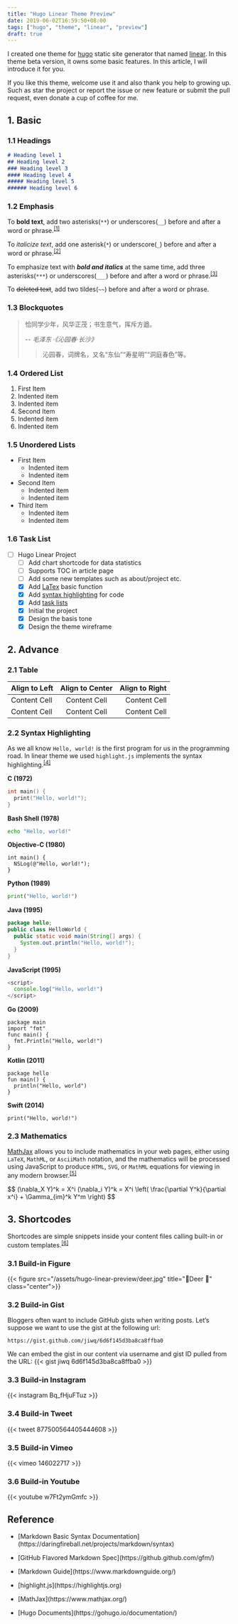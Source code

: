 ```yaml
---
title: "Hugo Linear Theme Preview"
date: 2019-06-02T16:59:50+08:00
tags: ["hugo", "theme", "linear", "preview"]
draft: true
---
```


I created one theme for [hugo](https://gohugo.io/) static site generator that named [linear](https://github.com/jiwq/hugo-linear). In this theme beta version, it owns some basic features. In this article, I will introduce it for you. 

If you like this theme, welcome use it and also thank you help to growing up. Such as star the project or report the issue or new feature or submit the pull request, even donate a cup of coffee for me.

## 1. Basic
### 1.1 Headings
```markdown
# Heading level 1
## Heading level 2
### Heading level 3
#### Heading level 4
##### Heading level 5
###### Heading level 6
```

### 1.2 Emphasis
To **bold text**, add two asterisks(`**`) or underscores(`__`) before and after a word or phrase.<sup>[[1]](#ref00)</sup>

To *italicize text*, add one asterisk(`*`) or underscore(`_`) before and after a word or phrase.<sup>[[2]](#ref01)</sup> 

To emphasize text with ***bold and italics*** at the same time, add three asterisks(`***`) or underscores(`___`) before and after a word or phrase.<sup>[[3]](#ref02)</sup>

To ~~deleted text~~, add two tildes(`~~`) before and after a word or phrase.

### 1.3 Blockquotes
> 恰同学少年，风华正茂；书生意气，挥斥方遒。
>
> <cite>-- 毛泽东 ·《沁园春·长沙》</cite>
>
>> 沁园春，词牌名，又名“东仙”“寿星明”“洞庭春色”等。

### 1.4 Ordered List
1. First Item
  2. Indented item
  2. Indented item
2. Second Item
  1. Indented item
  1. Indented item

### 1.5 Unordered Lists
* First Item
  * Indented item
  * Indented item
* Second Item
  - Indented item
  - Indented item
* Third Item
  + Indented item
  + Indented item

### 1.6 Task List
- [ ] Hugo Linear Project 
  - [ ] Add chart shortcode for data statistics
  - [ ] Supports TOC in article page
  - [ ] Add some new templates such as about/project etc.
  - [x] Add [LaTex](https://mathjax.org) basic function
  - [x] Add [syntax highlighting](https://highlightjs.org/usage/) for code
  - [x] Add [task lists](https://github.com/blog/1375-task-lists-in-gfm-issues-pulls-comments)
  - [x] Initial the project
  - [x] Design the basis tone
  - [x] Design the theme wireframe

## 2. Advance
### 2.1 Table
| Align to Left  | Align to Center | Align to Right |
| :------------- | :-------------: | -------------: |
|  Content Cell  |  Content Cell   |  Content Cell  |
|  Content Cell  |  Content Cell   |  Content Cell  | 

### 2.2 Syntax Highlighting
As we all know `Hello, world!` is the first program for us in the programming road. In linear theme we used `highlight.js` implements the syntax highlighting.<sup>[[4]](#ref03)</sup>

**C (1972)**
```c
int main() {
  print("Hello, world!");
}
```
**Bash Shell (1978)**
```bash
echo "Hello, world!"
```
**Objective-C (1980)**
```objc
int main() {
  NSLog(@"Hello, world!");
}
```
**Python (1989)**
```python
print("Hello, world!")
```
**Java (1995)**
```Java
package hello;
public class HelloWorld {
  public static void main(String[] args) {
    System.out.println("Hello, world!");
  }
} 
```
**JavaScript (1995)**
```javascript
<script>
  console.log("Hello, world!")
</script>
```
**Go (2009)**
```
package main
import "fmt"
func main() {
  fmt.Println("Hello, world!")
}
```
**Kotlin (2011)**
```
package hello
fun main() {
  println("Hello, world")
}
```
**Swift (2014)**
```
print("Hello, world!")
```

### 2.3 Mathematics
[MathJax](https://mathjax.org) allows you to include mathematics in your web pages, either using `LaTeX`, `MathML`, or `AsciiMath` notation, and the mathematics will be processed using JavaScript to produce `HTML`, `SVG`, or `MathML` equations for viewing in any modern browser.<sup>[[5]](#ref04)</sup>

<div>
$$
(\nabla_X Y)^k = X^i (\nabla_i Y)^k = X^i \left( \frac{\partial Y^k}{\partial x^i} + \Gamma_{im}^k Y^m \right)
$$
</div>

## 3. Shortcodes
Shortcodes are simple snippets inside your content files calling built-in or custom templates.<sup>[[6]](#ref05)</sup>

### 3.1 Build-in Figure
{{< figure src="/assets/hugo-linear-preview/deer.jpg" title="🦌Deer 🦌" class="center">}}

### 3.2 Build-in Gist
Bloggers often want to include GitHub gists when writing posts. Let’s suppose we want to use the gist at the following url:
```
https://gist.github.com/jiwq/6d6f145d3ba8ca8ffba0
```

We can embed the gist in our content via username and gist ID pulled from the URL:
{{< gist jiwq 6d6f145d3ba8ca8ffba0 >}}
### 3.3 Build-in Instagram
{{< instagram Bq_fHjuFTuz >}}

### 3.4 Build-in Tweet
{{< tweet 877500564405444608 >}}

### 3.5 Build-in Vimeo
{{< vimeo 146022717 >}}

### 3.6 Build-in Youtube
{{< youtube w7Ft2ymGmfc >}}

## Reference
* <p id='ref00'>[Markdown Basic Syntax Documentation](https://daringfireball.net/projects/markdown/syntax)</p>
* <p id='ref01'>[GitHub Flavored Markdown Spec](https://github.github.com/gfm/)</p>
* <p id='ref02'>[Markdown Guide](https://www.markdownguide.org/)</p>
* <p id='ref03'>[highlight.js](https://highlightjs.org)</p>
* <p id="ref04">[MathJax](https://www.mathjax.org/)</p>
* <p id='ref05'>[Hugo Documents](https://gohugo.io/documentation/)</p>
